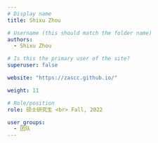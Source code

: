 ```yaml
---
# Display name
title: Shixu Zhou

# Username (this should match the folder name)
authors:
  - Shixu Zhou

# Is this the primary user of the site?
superuser: false

website: "https://zascc.github.io/"

weight: 11

# Role/position
role: 硕士研究生 <br> Fall, 2022

user_groups:
  - 团队
---
```

